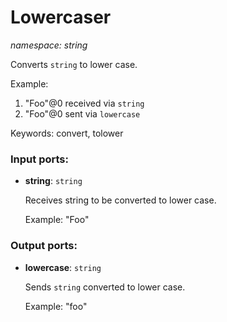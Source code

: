 # Lowercaser

_namespace: string_

Converts `string`  to lower case.

Example:
1. "Foo"@0  received via `string`
2. "Foo"@0  sent via `lowercase`

Keywords: convert, tolower

### Input ports:

* __string__: ` string `

    Receives string to be converted to lower case.
    
    Example:
    "Foo"

### Output ports:

* __lowercase__: ` string `

    Sends `string` converted to lower case.
    
    Example:
    "foo"

